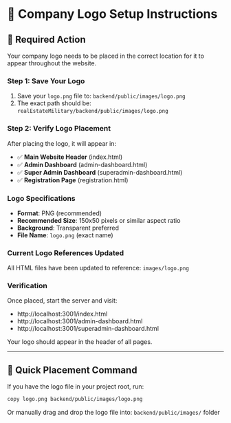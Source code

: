 # 🎨 Company Logo Setup Instructions

## 📁 **Required Action**

Your company logo needs to be placed in the correct location for it to appear throughout the website.

### **Step 1: Save Your Logo**
1. Save your `logo.png` file to: `backend/public/images/logo.png`
2. The exact path should be: `realEstateMilitary/backend/public/images/logo.png`

### **Step 2: Verify Logo Placement**
After placing the logo, it will appear in:
- ✅ **Main Website Header** (index.html)
- ✅ **Admin Dashboard** (admin-dashboard.html)  
- ✅ **Super Admin Dashboard** (superadmin-dashboard.html)
- ✅ **Registration Page** (registration.html)

### **Logo Specifications**
- **Format**: PNG (recommended)
- **Recommended Size**: 150x50 pixels or similar aspect ratio
- **Background**: Transparent preferred
- **File Name**: `logo.png` (exact name)

### **Current Logo References Updated**
All HTML files have been updated to reference: `images/logo.png`

### **Verification**
Once placed, start the server and visit:
- http://localhost:3001/index.html
- http://localhost:3001/admin-dashboard.html
- http://localhost:3001/superadmin-dashboard.html

Your logo should appear in the header of all pages.

---

## 🚀 **Quick Placement Command**

If you have the logo file in your project root, run:
```bash
copy logo.png backend/public/images/logo.png
```

Or manually drag and drop the logo file into: `backend/public/images/` folder 